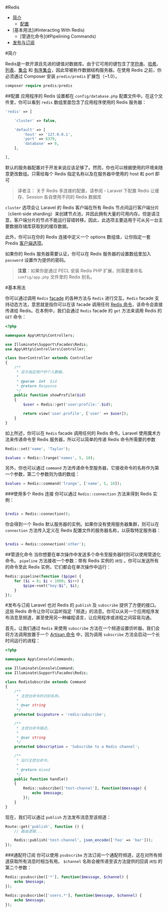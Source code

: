 #Redis
- [简介](#introduction)
  - [配置](#Configuration)
- [基本用法](#Interacting With Redis)
  - [管道化命令](#Pipelining Commands)
- [发布与订阅](#Pub/Sub)

<a name="introduction"></a>
#简介

Redis是一款开源且先进的键值对数据库。由于它可用的键包含了[字符串](http://redis.io/topics/data-types#strings)、[哈希](http://redis.io/topics/data-types#hashes)、[列表](http://redis.io/topics/data-types#lists)、[集合](http://redis.io/topics/data-types#sets) 和 [有序集合](http://redis.io/topics/data-types#sorted-sets)，因此常被称作数据结构服务器。在使用 Redis 之前，你必须通过 Composer 安装 `predis/predis`  扩展包（~1.0）。

```php
composer require predis/predis
```
<a name="Configuration"></a>
##配置
应用程序的 Redis 设置都在 `config/database.php` 配置文件中。在这个文件里，你可以看到 `redis` 数组里面包含了应用程序使用的 Redis 服务器：
```php
'redis' => [

    'cluster' => false,

    'default' => [
        'host' => '127.0.0.1',
        'port' => 6379,
        'database' => 0,
    ],

],
```
默认的服务器配置对于开发来说应该足够了。然而，你也可以根据使用的环境来随意更改数组。只需给每个 Redis 指定名称以及在服务器中使用的 host 和 port 即可

> 译者注： 关于 Redis 多连接的配置，请参阅 - Laravel 下配置 Redis 让缓存、Session 各自使用不同的 Redis 数据库

`cluster` 选项会让 Laravel 的 Redis 客户端在所有 Redis 节点间运行客户端分片（client-side sharding）来创建节点池，并因此拥有大量的可用内存。但是请注意，客户端分片的节点不能运行容错转移。因此，此选项主要适用于可从另一台主要数据存储库获取到的缓存数据。

此外，你可以在你的 Redis 连接中定义一个 options 数组值，让你指定一套 Predis [客户端选项](https://github.com/nrk/predis/wiki/Client-Options)。

如果你的 Redis 服务器需要认证，你可以在 Redis 服务器的设置数组里加入 `password` 设置作为提供的密码。

> **注意**：如果你是通过 PECL 安装 Redis PHP 扩展，则需要重命名 `config/app.php` 文件里的 Redis 别名。


<a name="Interacting With Redis"></a>
#基本用法

你可以通过调用 `Redis` [facade](https://laravel.com/docs/5.3/facades) 的各种方法与 `Redis` 进行交互。`Redis` facade 支持动态方法，意思就是指你可以在该 facade 调用任何 [Redis 命令](http://redis.io/commands)，该命令会直接传递给 Redis。在本例中，我们会通过 `Redis` facade 的 `get` 方法来调用 Redis 的 `GET` 命令：
```php
<?php

namespace App\Http\Controllers;

use Illuminate\Support\Facades\Redis;
use App\Http\Controllers\Controller;

class UserController extends Controller
{
    /**
     * 显示指定用户的个人数据。
     *
     * @param  int  $id
     * @return Response
     */
    public function showProfile($id)
    {
        $user = Redis::get('user:profile:'.$id);

        return view('user.profile', ['user' => $user]);
    }
}
```
如上所述，你可以在 `Redis` facade 调用任何的 Redis 命令。Laravel 使用魔术方法来传递命令至 Redis 服务器，所以可以简单的传递 Redis 命令所需要的参数
```php
Redis::set('name', 'Taylor');

$values = Redis::lrange('names', 5, 10);
```
另外，你也可以通过 `command` 方法传递命令至服务器，它接收命令的名称作为第一个参数，第二个参数则为值的数组：
```php
$values = Redis::command('lrange', ['name', 5, 10]);
```
###使用多个 Redis 连接
你可以通过 `Redis::connection` 方法来得到 Redis 实例：
```php

$redis = Redis::connection();

```
你会得到一个 Redis 默认服务器的实例。如果你没有使用服务器集群，则可以在 `connection` 方法传入定义在 Redis 配置文件的服务器名称，以获取特定服务器：
```php

$redis = Redis::connection('other');

```
<a name="Pipelining Commands"></a>
##管道化命令
当你想要在单次操作中发送多个命令至服务器时则可以使用管道化命令。 `pipeline` 方法接收一个参数：带有 Redis 实例的 `闭包` 。你可以发送所有的命令至此 Redis 实例，它们都会在单次操作中运行：
```php
Redis::pipeline(function ($pipe) {
    for ($i = 0; $i < 1000; $i++) {
        $pipe->set("key:$i", $i);
    }
});
```
<a name="Pub/Sub"></a>
#发布与订阅
Laravel 也对 Redis 的 `publish` 及 `subscribe` 提供了方便的接口。这些 Redis 命令让你可以监听指定「频道」的消息。你可以从另一个应用程序发布消息至频道，甚至使用另一种编程语言，让应用程序或进程之间容易沟通。

首先，让我们通过 `Redis` 来使用 `subscribe` 方法在一个频道设置侦听器。我们会将方法调用放置于一个 [Artisan 命令](https://laravel.com/docs/5.3/artisan) 中，因为调用 `subscribe` 方法会启动一个长时间运行的进程：
```php
<?php

namespace App\Console\Commands;

use Illuminate\Console\Command;
use Illuminate\Support\Facades\Redis;

class RedisSubscribe extends Command
{
    /**
     * 主控台命令的识别名称。
     *
     * @var string
     */
    protected $signature = 'redis:subscribe';

    /**
     * 主控台命令描述。
     *
     * @var string
     */
    protected $description = 'Subscribe to a Redis channel';

    /**
     * 运行主控台命令。
     *
     * @return mixed
     */
    public function handle()
    {
        Redis::subscribe(['test-channel'], function($message) {
            echo $message;
        });
    }
}
```
现在，我们可以通过 `publish` 方法发布消息至该频道：
```php
Route::get('publish', function () {
    // 路由逻辑...

    Redis::publish('test-channel', json_encode(['foo' => 'bar']));
});
```
###通配符订阅
你可以使用 `psubscribe` 方法订阅一个通配符频道，这在对所有频道获取所有消息时相当有用。 `$channel` 名称会被传递至该方法提供的回调 `闭包` 的第二个参数：
```php
Redis::psubscribe(['*'], function($message, $channel) {
    echo $message;
});

Redis::psubscribe(['users.*'], function($message, $channel) {
    echo $message;
});
```
